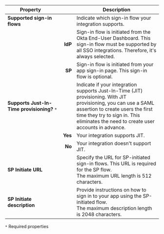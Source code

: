| <div style="width:150px">Property</div> | &nbsp; | Description  |
| ----------------- | --: | ------------ |
| **Supported sign-in flows** | | Indicate which sign-in flow your integration supports. |
| | **IdP** | Sign-in flow is initiated from the Okta End-User Dashboard. This sign-in flow must be supported by all SSO integrations. Therefore, it's always selected. |
| | **SP** | Sign-in flow is initiated from your app sign-in page. This sign-in flow is optional. |
| **Supports Just-In-Time provisioning?** `*` | | Indicate if your integration supports Just-In-Time (JIT) provisioning. With JIT provisioning, you can use a SAML assertion to create users the first time they try to sign in. This eliminates the need to create user accounts in advance. |
| | **Yes** | Your integration supports JIT. |
| | **No** | Your integration doesn't support JIT. |
| **SP Initiate URL** | | Specify the URL for SP-initiated sign-in flows. This URL is required for the SP flow.<br>The maximum URL length is 512 characters.  |
| **SP Initiate description** | | Provide instructions on how to sign in to your app using the SP-initiated flow.<br>The maximum description length is 2048 characters. |

`*` Required properties
